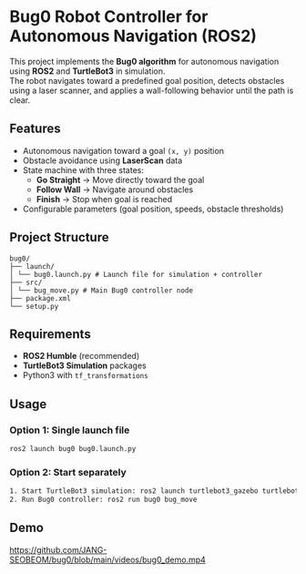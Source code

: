 # Bug0 Robot Controller for Autonomous Navigation (ROS2)
This project implements the **Bug0 algorithm** for autonomous navigation using **ROS2** and **TurtleBot3** in simulation.  
The robot navigates toward a predefined goal position, detects obstacles using a laser scanner, and applies a wall-following behavior until the path is clear.  

## Features
- Autonomous navigation toward a goal `(x, y)` position
- Obstacle avoidance using **LaserScan** data
- State machine with three states:
  - **Go Straight** → Move directly toward the goal
  - **Follow Wall** → Navigate around obstacles
  - **Finish** → Stop when goal is reached
- Configurable parameters (goal position, speeds, obstacle thresholds)

## Project Structure
```
bug0/
├── launch/
│ └── bug0.launch.py # Launch file for simulation + controller
├── src/
│ └── bug_move.py # Main Bug0 controller node
├── package.xml
└── setup.py
```

## Requirements
- **ROS2 Humble** (recommended)
- **TurtleBot3 Simulation** packages
- Python3 with `tf_transformations`

## Usage
### Option 1: Single launch file
```bash
ros2 launch bug0 bug0.launch.py
```
### Option 2: Start separately
```bash
1. Start TurtleBot3 simulation: ros2 launch turtlebot3_gazebo turtlebot3_dqn_stage4.launch.py
2. Run Bug0 controller: ros2 run bug0 bug_move
```

## Demo
https://github.com/JANG-SEOBEOM/bug0/blob/main/videos/bug0_demo.mp4
